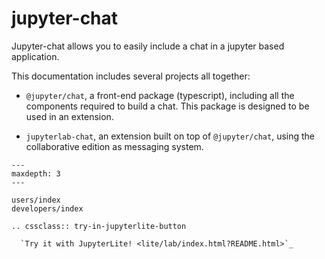 # jupyter-chat

Jupyter-chat allows you to easily include a chat in a jupyter based application.

This documentation includes several projects all together:

- `@jupyter/chat`, a front-end package (typescript), including all the components
  required to build a chat. This package is designed to be used in an extension.

- `jupyterlab-chat`, an extension built on top of `@jupyter/chat`, using
  the collaborative edition as messaging system.

```{toctree}
---
maxdepth: 3
---

users/index
developers/index
```

```{eval-rst}
.. cssclass:: try-in-jupyterlite-button

  `Try it with JupyterLite! <lite/lab/index.html?README.html>`_
```
